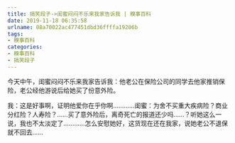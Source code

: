 ```yaml
---
title: 搞笑段子->闺蜜闷闷不乐来我家告诉我 | 糗事百科
date: 2019-11-18 06:35:58
urlname: 08a70022ac477451dbd36ffffa19206b
tags: 
- 糗事百科
categories:
- 糗事百科
- 搞笑段子
---
```

今天中午，闺蜜闷闷不乐来我家告诉我：他老公在保险公司的同学去他家推销保险，老公经他游说后给她买了份意外险。

我：这是好事啊，证明他爱你在乎你啊…………闺蜜：为舍不买重大疾病险？商业分红险？人寿险？……买了意外险后，离奇死亡的报道还少吗……？听她这么一说，我也不太淡定了…………怎么安慰她好，这货现在还在我家，说她老公不退保就不回去……


